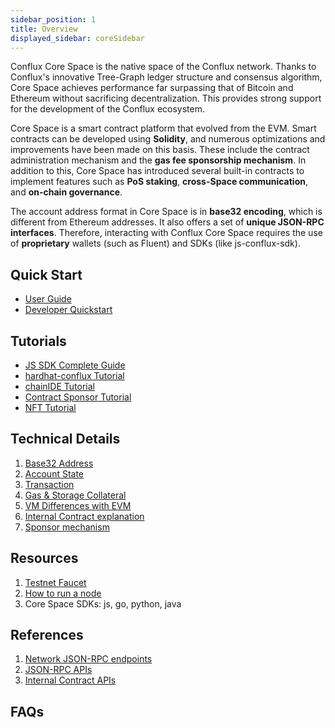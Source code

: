```yaml
---
sidebar_position: 1
title: Overview
displayed_sidebar: coreSidebar
---
```


Conflux Core Space is the native space of the Conflux network. Thanks to Conflux's innovative Tree-Graph ledger structure and consensus algorithm, Core Space achieves performance far surpassing that of Bitcoin and Ethereum without sacrificing decentralization. This provides strong support for the development of the Conflux ecosystem.

Core Space is a smart contract platform that evolved from the EVM. Smart contracts can be developed using **Solidity**, and numerous optimizations and improvements have been made on this basis. These include the contract administration mechanism and the **gas fee sponsorship mechanism**. In addition to this, Core Space has introduced several built-in contracts to implement features such as **PoS staking**, **cross-Space communication**, and **on-chain governance**.

The account address format in Core Space is in **base32 encoding**, which is different from Ethereum addresses. It also offers a set of **unique JSON-RPC interfaces**. Therefore, interacting with Conflux Core Space requires the use of **proprietary** wallets (such as Fluent) and SDKs (like js-conflux-sdk).

## Quick Start

- [User Guide](./getting-started/)
- [Developer Quickstart](./core-developer-quickstart)

## Tutorials

- [JS SDK Complete Guide](./tutorials/js-conflux-sdk)
- [hardhat-conflux Tutorial](./tutorials/hardhat-conflux-plugin)
- [chainIDE Tutorial](./tutorials/chainide)
- [Contract Sponsor Tutorial](./tutorials/how-to-sponsor-contract)
- [NFT Tutorial](./tutorials/nft-tutorial)

## Technical Details

1. [Base32 Address](./core-space-basics/addresses)
2. [Account State](./core-space-basics/accounts)
3. [Transaction](./core-space-basics/transactions/overview.md)
4. [Gas & Storage Collateral](./core-space-basics/storage)
5. [VM Differences with EVM](./core-space-basics/vm-difference)
6. [Internal Contract explanation](./core-space-basics/internal-contracts/)
7. [Sponsor mechanism](./core-space-basics/sponsor-mechanism)

## Resources

1. [Testnet Faucet](https://faucet.confluxnetwork.org/)
2. [How to run a node](../general/run-a-node/Overview)
3. Core Space SDKs: js, go, python, java

## References

1. [Network JSON-RPC endpoints](./core-endpoints.md)
2. [JSON-RPC APIs](./build/json-rpc/)
3. [Internal Contract APIs](./core-space-basics/internal-contracts/)

## FAQs
